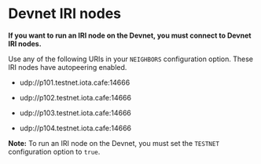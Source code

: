 # Devnet IRI nodes

**If you want to run an IRI node on the Devnet, you must connect to Devnet IRI nodes.**

Use any of the following URIs in your `NEIGHBORS` configuration option. These IRI nodes have autopeering enabled.

* udp://p101.testnet.iota.cafe:14666

* udp://p102.testnet.iota.cafe:14666

* udp://p103.testnet.iota.cafe:14666

* udp://p104.testnet.iota.cafe:14666

**Note:** To run an IRI node on the Devnet, you must set the `TESTNET` configuration option to `true`.

